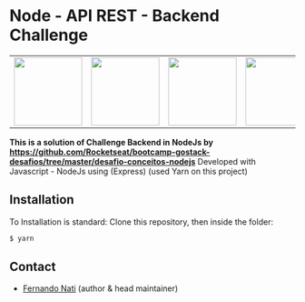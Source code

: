 # Node - API REST - Backend Challenge
<table width="100%" border="0">
<tr>
<td><img src="https://nodejs.org/static/images/logo.svg" width="120"/></td>
<td><img src="https://buttercms.com/static/images/tech_banners/webp/ExpressJS.b7bdb4190ea4.webp" width="120"/></td>
<td><img src="https://www.mundojs.com.br/wp-content/uploads/2018/02/1_fvlXUruIzwO-tr06MKcATQ.png" width="120"/></td>
<td><img src="https://miro.medium.com/max/10944/1*xcnJE5kn0pCdZNpFQT86tQ.jpeg" width="120"/></td>
<td><img src="https://www.bram.us/wordpress/wp-content/uploads/2016/10/yarn-kitten-full.png" width="120"/></td>
</tr>
</table>

**This is a solution of Challenge Backend in NodeJs by https://github.com/Rocketseat/bootcamp-gostack-desafios/tree/master/desafio-conceitos-nodejs**
 Developed with Javascript - NodeJs using (Express) (used Yarn on this project)

## Installation

To Installation is  standard: 
Clone this repository, then inside the folder:
```sh
$ yarn 
```

## Contact

* [Fernando Nati](https://www.linkedin.com/in/fernando-nati/) (author & head maintainer)

